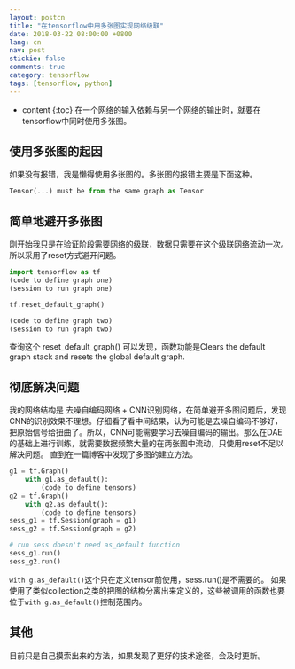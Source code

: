 ```yaml
---
layout: postcn
title: "在tensorflow中用多张图实现网络级联"
date: 2018-03-22 08:00:00 +0800
lang: cn
nav: post
stickie: false
comments: true
category: tensorflow
tags: [tensorflow, python]
---
```


* content 
{:toc} 
在一个网络的输入依赖与另一个网络的输出时，就要在tensorflow中同时使用多张图。
<!-- more -->

## 使用多张图的起因
如果没有报错，我是懒得使用多张图的。多张图的报错主要是下面这种。
```python 
Tensor(...) must be from the same graph as Tensor
```

## 简单地避开多张图
刚开始我只是在验证阶段需要网络的级联，数据只需要在这个级联网络流动一次。所以采用了reset方式避开问题。
```python
import tensorflow as tf
(code to define graph one)
(session to run graph one)

tf.reset_default_graph()

(code to define graph two)
(session to run graph two)
```
查询这个 reset_default_graph() 可以发现，函数功能是Clears the default graph stack and resets the global default graph.

## 彻底解决问题
我的网络结构是 去噪自编码网络 + CNN识别网络，在简单避开多图问题后，发现CNN的识别效果不理想。仔细看了看中间结果，认为可能是去噪自编码不够好，把原始信号给扭曲了。所以，CNN可能需要学习去噪自编码的输出。那么在DAE的基础上进行训练，就需要数据频繁大量的在两张图中流动，只使用reset不足以解决问题。 直到在一篇博客中发现了多图的建立方法。
```python
g1 = tf.Graph()
    with g1.as_default():
        (code to define tensors)
g2 = tf.Graph()
    with g2.as_default():
        (code to define tensors)
sess_g1 = tf.Session(graph = g1)
sess_g2 = tf.Session(graph = g2)

# run sess doesn't need as_default function
sess_g1.run()
sess_g2.run()
```
`with g.as_default()`这个只在定义tensor前使用，sess.run()是不需要的。
如果使用了类似collection之类的把图的结构分离出来定义的，这些被调用的函数也要位于`with g.as_default()`控制范围内。

## 其他
目前只是自己摸索出来的方法，如果发现了更好的技术途径，会及时更新。
